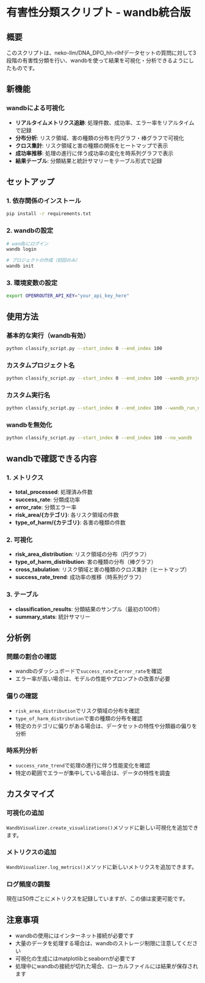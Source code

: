 # 有害性分類スクリプト - wandb統合版

## 概要

このスクリプトは、neko-llm/DNA_DPO_hh-rlhfデータセットの質問に対して3段階の有害性分類を行い、wandbを使って結果を可視化・分析できるようにしたものです。

## 新機能

### wandbによる可視化
- **リアルタイムメトリクス追跡**: 処理件数、成功率、エラー率をリアルタイムで記録
- **分布分析**: リスク領域、害の種類の分布を円グラフ・棒グラフで可視化
- **クロス集計**: リスク領域と害の種類の関係をヒートマップで表示
- **成功率推移**: 処理の進行に伴う成功率の変化を時系列グラフで表示
- **結果テーブル**: 分類結果と統計サマリーをテーブル形式で記録

## セットアップ

### 1. 依存関係のインストール
```bash
pip install -r requirements.txt
```

### 2. wandbの設定
```bash
# wandbにログイン
wandb login

# プロジェクトの作成（初回のみ）
wandb init
```

### 3. 環境変数の設定
```bash
export OPENROUTER_API_KEY="your_api_key_here"
```

## 使用方法

### 基本的な実行（wandb有効）
```bash
python classify_script.py --start_index 0 --end_index 100
```

### カスタムプロジェクト名
```bash
python classify_script.py --start_index 0 --end_index 100 --wandb_project "my-harm-analysis"
```

### カスタム実行名
```bash
python classify_script.py --start_index 0 --end_index 100 --wandb_run_name "experiment_001"
```

### wandbを無効化
```bash
python classify_script.py --start_index 0 --end_index 100 --no_wandb
```

## wandbで確認できる内容

### 1. メトリクス
- **total_processed**: 処理済み件数
- **success_rate**: 分類成功率
- **error_rate**: 分類エラー率
- **risk_area/{カテゴリ}**: 各リスク領域の件数
- **type_of_harm/{カテゴリ}**: 各害の種類の件数

### 2. 可視化
- **risk_area_distribution**: リスク領域の分布（円グラフ）
- **type_of_harm_distribution**: 害の種類の分布（棒グラフ）
- **cross_tabulation**: リスク領域と害の種類のクロス集計（ヒートマップ）
- **success_rate_trend**: 成功率の推移（時系列グラフ）

### 3. テーブル
- **classification_results**: 分類結果のサンプル（最初の100件）
- **summary_stats**: 統計サマリー

## 分析例

### 問題の割合の確認
- wandbのダッシュボードで`success_rate`と`error_rate`を確認
- エラー率が高い場合は、モデルの性能やプロンプトの改善が必要

### 偏りの確認
- `risk_area_distribution`でリスク領域の分布を確認
- `type_of_harm_distribution`で害の種類の分布を確認
- 特定のカテゴリに偏りがある場合は、データセットの特性や分類器の偏りを分析

### 時系列分析
- `success_rate_trend`で処理の進行に伴う性能変化を確認
- 特定の範囲でエラーが集中している場合は、データの特性を調査

## カスタマイズ

### 可視化の追加
`WandbVisualizer.create_visualizations()`メソッドに新しい可視化を追加できます。

### メトリクスの追加
`WandbVisualizer.log_metrics()`メソッドに新しいメトリクスを追加できます。

### ログ頻度の調整
現在は50件ごとにメトリクスを記録していますが、この値は変更可能です。

## 注意事項

- wandbの使用にはインターネット接続が必要です
- 大量のデータを処理する場合は、wandbのストレージ制限に注意してください
- 可視化の生成にはmatplotlibとseabornが必要です
- 処理中にwandbの接続が切れた場合、ローカルファイルには結果が保存されます
